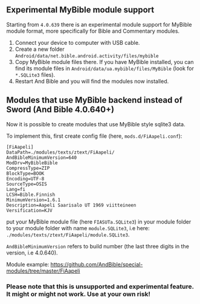 ## Experimental MyBible module support

Starting from `4.0.639` there is an experimental module support for MyBible module format, more specifically for Bible and Commentary modules.

1. Connect your device to computer with USB cable. 
2. Create a new folder `Android/data/net.bible.android.activity/files/mybible` 
3. Copy MyBible module files there. If you have MyBible installed, you can find its module files in `Android/data/ua.mybible/files/MyBible` (look for `*.SQLite3` files).
4. Restart And Bible and you will find the modules now installed.


## Modules that use MyBible backend instead of Sword (And Bible 4.0.640+)

Now it is possible to create modules that use MyBible style sqlite3 data.

To implement this, first create config file (here, `mods.d/FiAapeli.conf`):

```
[FiAapeli]
DataPath=./modules/texts/ztext/FiAapeli/
AndBibleMinimumVersion=640
ModDrv=MyBibleBible
CompressType=ZIP
BlockType=BOOK
Encoding=UTF-8
SourceType=OSIS
Lang=fi
LCSH=Bible.Finnish
MinimumVersion=1.6.1
Description=Aapeli Saarisalo UT 1969 viitteineen
Versification=KJV
```

put your MyBible module file (here `FIASUTa.SQLite3`) in your module folder to your module folder
with name `module.SQLite3`, i.e here: `./modules/texts/ztext/FiAapeli/module.SQLite3`.

`AndBibleMinimumVersion` refers to build number (the last three digits in the version, i.e 4.0.640).

Module example: https://github.com/AndBible/special-modules/tree/master/FiAapeli

### Please note that this is unsupported and experimental feature. It might or might not work. Use at your own risk!